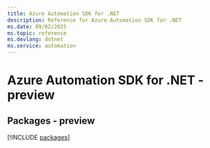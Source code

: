 ```yaml
---
title: Azure Automation SDK for .NET
description: Reference for Azure Automation SDK for .NET
ms.date: 09/02/2025
ms.topic: reference
ms.devlang: dotnet
ms.service: automation
---
```

# Azure Automation SDK for .NET - preview
## Packages - preview
[!INCLUDE [packages](automation-index.md)]